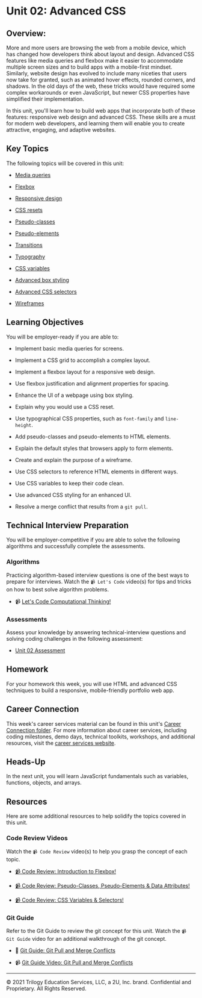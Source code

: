 # Unit 02: Advanced CSS

## Overview:

More and more users are browsing the web from a mobile device, which has changed how developers think about layout and design. Advanced CSS features like media queries and flexbox make it easier to accommodate multiple screen sizes and to build apps with a mobile-first mindset. Similarly, website design has evolved to include many niceties that users now take for granted, such as animated hover effects, rounded corners, and shadows. In the old days of the web, these tricks would have required some complex workarounds or even JavaScript, but newer CSS properties have simplified their implementation.

In this unit, you'll learn how to build web apps that incorporate both of these features: responsive web design and advanced CSS. These skills are a must for modern web developers, and learning them will enable you to create attractive, engaging, and adaptive websites.

## Key Topics

The following topics will be covered in this unit:

- [Media queries](https://developer.mozilla.org/en-US/docs/Web/CSS/Media_Queries/Using_media_queries)

- [Flexbox](https://developer.mozilla.org/en-US/docs/Web/CSS/CSS_Flexible_Box_Layout/Basic_Concepts_of_Flexbox)

- [Responsive design](https://developer.mozilla.org/en-US/docs/Learn/CSS/CSS_layout/Responsive_Design)

- [CSS resets](https://developer.mozilla.org/en-US/docs/Learn/CSS/Building_blocks/Cascade_and_inheritance)

- [Pseudo-classes](https://developer.mozilla.org/en-US/docs/Web/CSS/Pseudo-classes)

- [Pseudo-elements](https://developer.mozilla.org/en-US/docs/Web/CSS/Pseudo-elements)

- [Transitions](https://developer.mozilla.org/en-US/docs/Web/CSS/transition)

- [Typography](https://developer.mozilla.org/en-US/docs/Learn/CSS/Styling_text/Fundamentals)

- [CSS variables](https://developer.mozilla.org/en-US/docs/Web/CSS/Using_CSS_custom_properties)

- [Advanced box styling](https://developer.mozilla.org/en-US/docs/Learn/CSS/Howto/create_fancy_boxes)

- [Advanced CSS selectors](https://developer.mozilla.org/en-US/docs/Learn/CSS/Building_blocks/Selectors/Combinators)

- [Wireframes](https://en.wikipedia.org/wiki/Website_wireframe)

## Learning Objectives

You will be employer-ready if you are able to:

- Implement basic media queries for screens.

- Implement a CSS grid to accomplish a complex layout.

- Implement a flexbox layout for a responsive web design.

- Use flexbox justification and alignment properties for spacing.

- Enhance the UI of a webpage using box styling.

- Explain why you would use a CSS reset.

- Use typographical CSS properties, such as `font-family` and `line-height`.

- Add pseudo-classes and pseudo-elements to HTML elements.

- Explain the default styles that browsers apply to form elements.

- Create and explain the purpose of a wireframe.

- Use CSS selectors to reference HTML elements in different ways.

- Use CSS variables to keep their code clean.

- Use advanced CSS styling for an enhanced UI.

- Resolve a merge conflict that results from a `git pull`.

## Technical Interview Preparation

You will be employer-competitive if you are able to solve the following algorithms and successfully complete the assessments.

### Algorithms

Practicing algorithm-based interview questions is one of the best ways to prepare for interviews. Watch the `📹 Let's Code` video(s) for tips and tricks on how to best solve algorithm problems.

- 📹 [Let's Code Computational Thinking!](https://2u-20.wistia.com/medias/dus2zex4d7)

### Assessments

Assess your knowledge by answering technical-interview questions and solving coding challenges in the following assessment:

- [Unit 02 Assessment](https://forms.gle/72YzfNppttviTD8a6)

## Homework

For your homework this week, you will use HTML and advanced CSS techniques to build a responsive, mobile-friendly portfolio web app.

## Career Connection

This week's career services material can be found in this unit's [Career Connection folder](./04-Career-Connection/README.md). For more information about career services, including coding milestones, demo days, technical toolkits, workshops, and additional resources, visit the [career services website](https://careernetwork.2u.com/?utm_medium=Academics&utm_source=boot_camp/).

## Heads-Up

In the next unit, you will learn JavaScript fundamentals such as variables, functions, objects, and arrays.

## Resources

Here are some additional resources to help solidify the topics covered in this unit.

### Code Review Videos

Watch the `📹 Code Review` video(s) to help you grasp the concept of each topic.

- [📹 Code Review: Introduction to Flexbox!](https://2u-20.wistia.com/medias/7j4tjqlxju)

- [📹 Code Review: Pseudo-Classes, Pseudo-Elements & Data Attributes!](https://2u-20.wistia.com/medias/2o1ljwdrqi)

- [📹 Code Review: CSS Variables & Selectors!](https://2u-20.wistia.com/medias/91xb80z88j)

### Git Guide

Refer to the Git Guide to review the git concept for this unit. Watch the `📹 Git Guide` video for an additional walkthrough of the git concept.

- 📖 [Git Guide: Git Pull and Merge Conflicts](./01-Activities/27-Evr_Git-Pull-Conflict)

- 📹 [Git Guide Video: Git Pull and Merge Conflicts](https://2u-20.wistia.com/medias/tpw4g61asr)

---

© 2021 Trilogy Education Services, LLC, a 2U, Inc. brand. Confidential and Proprietary. All Rights Reserved.

